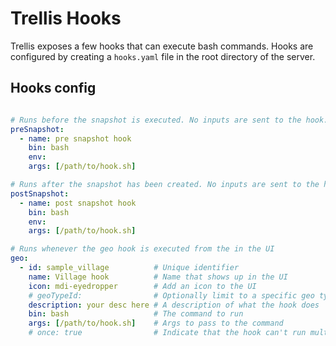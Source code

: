 # Trellis Hooks
Trellis exposes a few hooks that can execute bash commands. Hooks are configured by creating a `hooks.yaml` file in the root directory of the server.

## Hooks config
```yaml

# Runs before the snapshot is executed. No inputs are sent to the hook.
preSnapshot:
  - name: pre snapshot hook
    bin: bash
    env:
    args: [/path/to/hook.sh]

# Runs after the snapshot has been created. No inputs are sent to the hook.
postSnapshot:
  - name: post snapshot hook
    bin: bash
    env:
    args: [/path/to/hook.sh]

# Runs whenever the geo hook is executed from the in the UI
geo:
  - id: sample_village          # Unique identifier
    name: Village hook          # Name that shows up in the UI
    icon: mdi-eyedropper        # Add an icon to the UI
    # geoTypeId:                # Optionally limit to a specific geo type
    description: your desc here # A description of what the hook does
    bin: bash                   # The command to run
    args: [/path/to/hook.sh]    # Args to pass to the command
    # once: true                # Indicate that the hook can't run multiple times for the same geo


```